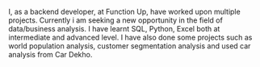 I, as a backend developer, at Function Up, have worked upon multiple projects. Currently i am seeking a new opportunity in the field of data/business analysis. I have learnt SQL, Python, Excel both at intermediate and advanced level. I have also done some projects such as world population analysis, customer segmentation analysis and used car analysis from Car Dekho.
